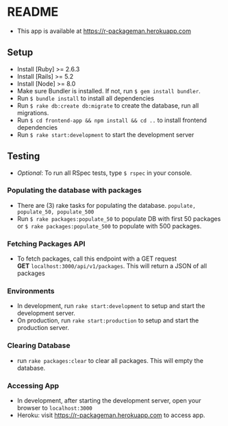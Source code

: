 # README

* This app is available at https://r-packageman.herokuapp.com

## Setup
* Install [Ruby] >= 2.6.3
* Install [Rails] >= 5.2
* Install [Node] >= 8.0
* Make sure Bundler is installed. If not, run ```$ gem install bundler```.
* Run ```$ bundle install``` to install all dependencies
* Run ```$ rake db:create db:migrate``` to create the database, run all migrations.
* Run ```$ cd frontend-app && npm install && cd ..``` to install frontend dependencies
* Run ```$ rake start:development``` to start the development server

## Testing
* _Optional_: To run all RSpec tests, type ```$ rspec``` in your console.

### Populating the database with packages
* There are (3) rake tasks for populating the database. ```populate, populate_50, populate_500```
* Run ```$ rake packages:populate_50``` to populate DB with first 50 packages or ```$ rake packages:populate_500``` to populate with 500 packages.


### Fetching Packages API
* To fetch packages, call this endpoint with a GET request <br/> **GET** ```localhost:3000/api/v1/packages```. This will return a JSON of all packages  <br/>


### Environments
* In development, run ```rake start:development``` to setup and start the development server.
* On production, run ```rake start:production``` to setup and start the production server.

### Clearing Database
* run ```rake packages:clear``` to clear all packages. This will empty the database.

### Accessing App
* In development, after starting the development server, open your browser to ```localhost:3000```
* Heroku: visit https://r-packageman.herokuapp.com to access app.
